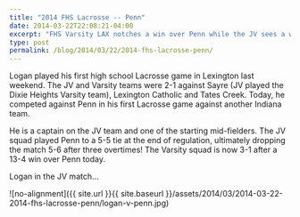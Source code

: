```yaml
---
title: "2014 FHS Lacrosse -- Penn"
date: 2014-03-22T22:08:21-04:00
excerpt: "FHS Varsity LAX notches a win over Penn while the JV sees a win slip away after 3OT!"
type: post
permalink: /blog/2014/03/22/2014-fhs-lacrosse-penn/
---
```

Logan played his first high school Lacrosse game in Lexington last weekend. The JV and Varsity teams were 2-1 against Sayre (JV played the Dixie Heights Varsity team), Lexington Catholic and Tates Creek. Today, he competed against Penn in his first Lacrosse game against another Indiana team.

He is a captain on the JV team and one of the starting mid-fielders. The JV squad played Penn to a 5-5 tie at the end of regulation, ultimately dropping the match 5-6 after three overtimes! The Varsity squad is now 3-1 after a 13-4 win over Penn today.

Logan in the JV match...

![no-alignment]({{ site.url }}{{ site.baseurl }}/assets/2014/03/2014-03-22-2014-fhs-lacrosse-penn/logan-v-penn.jpg)
